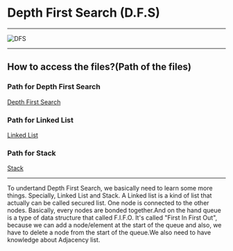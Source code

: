 # Depth First Search (D.F.S)
---

![DFS](https://encrypted-tbn0.gstatic.com/images?q=tbn:ANd9GcQpgAKzLKUqgWKcPKf1jnIm_IW0kQYlcnI6WA&usqp=CAU)

---

## How to access the files?(Path of the files)

### Path for Depth First Search
[Depth First Search](https://github.com/007-roy/Depth-First-Search-D.F.S-/blob/8c6c7be813ad1077654001753af7017c1b0a1f08/src/main/java/Depth_First_Search)

### Path for Linked List
[Linked List](https://github.com/007-roy/Depth-First-Search-D.F.S-/blob/8c6c7be813ad1077654001753af7017c1b0a1f08/src/main/java/Linked_List)

### Path for Stack
[Stack](https://github.com/007-roy/Depth-First-Search-D.F.S-/blob/8c6c7be813ad1077654001753af7017c1b0a1f08/src/main/java/Stack)

---
<p>To undertand Depth First Search, we basically need to learn some more things. Specially, Linked List and Stack.
A Linked list is a kind of list that actually can be called secured list. One node is connected to the other nodes.
Basically, every nodes are bonded together.And on the hand queue is a type of data structure that called F.I.F.O. 
It's called "First In First Out", because we can add a node/element at the start of the queue and also, 
we have to delete a node from the start of the queue.We also need to have knowledge about Adjacency list.</p>
